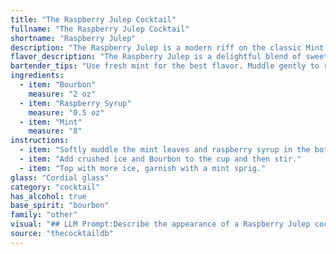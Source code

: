 ```yaml
---
title: "The Raspberry Julep Cocktail"
fullname: "The Raspberry Julep Cocktail"
shortname: "Raspberry Julep"
description: "The Raspberry Julep is a modern riff on the classic Mint Julep, a Southern American cocktail dating back to the 18th century.  It embraces the Julep's traditional base of Bourbon and Mint, adding a fruity twist with Raspberry Syrup. "
flavor_description: "The Raspberry Julep is a delightful blend of sweet and refreshing flavors. The smooth Bourbon mingles with the tart sweetness of raspberry syrup, creating a harmonious balance. The mint adds a cool, herbaceous touch, accentuating the fruitiness and providing a subtle cooling sensation. The overall experience is a sophisticated twist on the classic mint julep, with a vibrant raspberry twist. "
bartender_tips: "Use fresh mint for the best flavor. Muddle gently to release oils without bruising the leaves.  For a sweeter julep, use more raspberry syrup; for a tart twist, add a squeeze of lemon juice.  Don't over-crush the ice, you want it to be chunky for a slow, refreshing melt. Garnish with a sprig of mint and a fresh raspberry for a beautiful presentation. "
ingredients:
  - item: "Bourbon"
    measure: "2 oz"
  - item: "Raspberry Syrup"
    measure: "0.5 oz"
  - item: "Mint"
    measure: "8"
instructions:
  - item: "Softly muddle the mint leaves and raspberry syrup in the bottom of the cup."
  - item: "Add crushed ice and Bourbon to the cup and then stir."
  - item: "Top with more ice, garnish with a mint sprig."
glass: "Cordial glass"
category: "cocktail"
has_alcohol: true
base_spirit: "bourbon"
family: "other"
visual: "## LLM Prompt:Describe the appearance of a Raspberry Julep cocktail, focusing on the following aspects:* **Color:**  What is the overall color of the drink? Is it a single, solid color, or does it have variations? * **Clarity:** Is the cocktail clear, cloudy, or opaque?* **Texture:** Does it have any noticeable texture, like bubbles or a foam layer?* **Garnish:** What type of garnish is typically used, and how does it enhance the visual appeal? * **Glassware:** What kind of glass is the cocktail served in? How does the shape of the glass contribute to the overall presentation? **Bonus:** Include any specific details that make the Raspberry Julep visually unique, such as the appearance of the mint leaves or the way the raspberry syrup swirls within the drink. "
source: "thecocktaildb"
---
```


